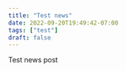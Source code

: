 ```yaml
---
title: "Test news"
date: 2022-09-20T19:49:42-07:00
tags: ["test"]
draft: false
---
```


Test news post